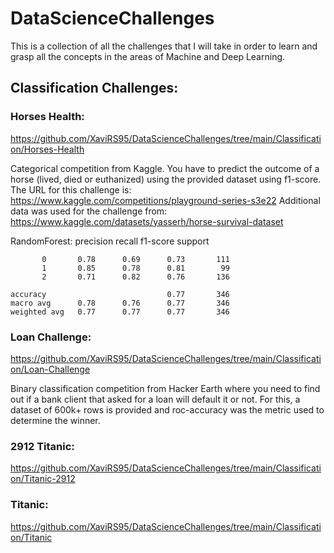 # DataScienceChallenges

This is a collection of all the challenges that I will take in order to learn and grasp all the concepts in the areas of Machine and Deep Learning. 

## Classification Challenges:

### Horses Health:
https://github.com/XaviRS95/DataScienceChallenges/tree/main/Classification/Horses-Health

Categorical competition from Kaggle. You have to predict the outcome of a horse (lived, died or euthanized) using the provided dataset using f1-score. 
The URL for this challenge is: https://www.kaggle.com/competitions/playground-series-s3e22
Additional data was used for the challenge from: https://www.kaggle.com/datasets/yasserh/horse-survival-dataset

RandomForest:
              precision    recall  f1-score   support

           0       0.78      0.69      0.73       111
           1       0.85      0.78      0.81        99
           2       0.71      0.82      0.76       136

    accuracy                           0.77       346
    macro avg      0.78      0.76      0.77       346
    weighted avg   0.77      0.77      0.77       346

### Loan Challenge:
https://github.com/XaviRS95/DataScienceChallenges/tree/main/Classification/Loan-Challenge

Binary classification competition from Hacker Earth where you need to find out if a bank client that asked for a loan will default it or not. For this, a dataset of 600k+ rows is provided and roc-accuracy was the metric used to determine the winner.

### 2912 Titanic:
https://github.com/XaviRS95/DataScienceChallenges/tree/main/Classification/Titanic-2912


### Titanic:
https://github.com/XaviRS95/DataScienceChallenges/tree/main/Classification/Titanic

